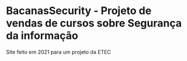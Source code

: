 # BacanasSecurity - Projeto de vendas de cursos sobre Segurança da informação
Site feito em 2021 para um projeto da ETEC
